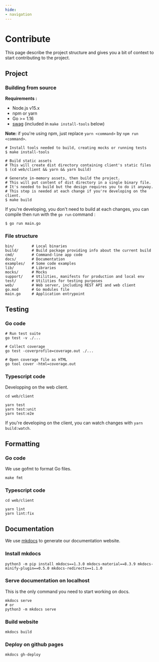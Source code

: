 ```yaml
---
hide:
- navigation
---
```


# Contribute

This page describe the project structure and gives you a bit of context to start contributing to the project.

## Project

### Building from source

**Requirements :**

- Node.js v15.x
- npm or yarn
- Go >= 1.16
- [swag](https://github.com/swaggo/swag) (included in `make install-tools` below)

**Note:** if you're using npm, just replace `yarn <command>` by `npm run <command>`.

```shell
# Install tools needed to build, creating mocks or running tests
$ make install-tools

# Build static assets
# This will create dist directory containing client's static files
$ (cd web/client && yarn && yarn build)

# Generate in-memory assets, then build the project.
# This will put content of dist directory in a single binary file.
# It's needed to build but the design requires you to do it anyway.
# This step is needed at each change if you're developing on the client.
$ make build
```

If you're developing, you don't need to build at each changes, you can compile then run with the `go run` command :

```
$ go run main.go
```

### File structure

```shell
bin/        # Local binaries
build/      # Build package providing info about the current build
cmd/        # Command-line app code
docs/       # Documentation
examples/   # Some code examples
lib/        # Libraries 
mocks/      # Mocks
support/    # Utilities, manifests for production and local env
test/       # Utilities for testing purposes
web/        # Web server, including REST API and web client
go.mod      # Go modules file
main.go     # Application entrypoint
```

## Testing

### Go code

```shell
# Run test suite
go test -v ./...

# Collect coverage
go test -coverprofile=coverage.out ./...

# Open coverage file as HTML
go tool cover -html=coverage.out
```

### Typescript code

Developping on the web client.

```shell
cd web/client

yarn test
yarn test:unit
yarn test:e2e
```

If you're developing on the client, you can watch changes with `yarn build:watch`.

## Formatting

### Go code

We use gofmt to format Go files.

```shell
make fmt
```

### Typescript code

```shell
cd web/client

yarn lint
yarn lint:fix
```

## Documentation

We use [mkdocs](https://www.mkdocs.org/) to generate our documentation website.

### Install mkdocs

```shell
python3 -m pip install mkdocs==1.3.0 mkdocs-material==8.3.9 mkdocs-minify-plugin==0.5.0 mkdocs-redirects==1.1.0
```

### Serve documentation on localhost

This is the only command you need to start working on docs.

```shell
mkdocs serve
# or
python3 -m mkdocs serve
```

### Build website

```shell
mkdocs build
```

### Deploy on github pages

```shell
mkdocs gh-deploy
```
